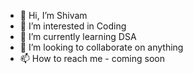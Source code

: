 - 👋 Hi, I’m Shivam
- 👀 I’m interested in Coding
- 🌱 I’m currently learning DSA
- 💞️ I’m looking to collaborate on anything
- 📫 How to reach me - coming soon

<!---
itsmeshivam3118/itsmeshivam3118 is a ✨ special ✨ repository because its `README.md` (this file) appears on your GitHub profile.
You can click the Preview link to take a look at your changes.
--->
